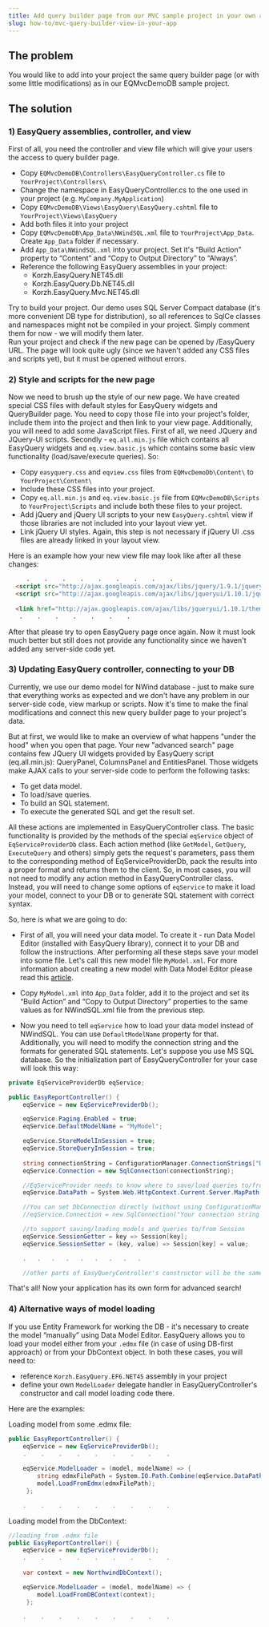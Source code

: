 ```yaml
---
title: Add query builder page from our MVC sample project in your own app
slug: how-to/mvc-query-builder-view-in-your-app
---
```



## The problem

You would like to add into your project the same query builder page (or with some little modifications) as in our EQMvcDemoDB sample project.

## The solution

### 1) EasyQuery assemblies, controller, and view

First of all, you need the controller and view file which will give your users the access to query builder page.

* Copy `EQMvcDemoDB\Controllers\EasyQueryController.cs` file to `YourProject\Controllers\`
* Change the namespace in EasyQueryController.cs to the one used in your project (e.g. `MyCompany.MyApplication`)
* Copy `EQMvcDemoDB\Views\EasyQuery\EasyQuery.cshtml` file to `YourProject\Views\EasyQuery`
* Add both files it into your project 
* Copy `EQMvcDemoDB\App_Data\NWindSQL.xml` file to `YourProject\App_Data`. Create `App_Data` folder if necessary.
* Add `App_Data\NWindSQL.xml` into your project. Set it's “Build Action” property to “Content” and “Copy to Output Directory” to “Always”.
* Reference the following EasyQuery assemblies in your project:
   * Korzh.EasyQuery.NET45.dll
   * Korzh.EasyQuery.Db.NET45.dll
   * Korzh.EasyQuery.Mvc.NET45.dll

Try to build your project. Our demo uses SQL Server Compact database (it's more convenient DB type for distribution), so all references to SqlCe classes and namespaces might not be compiled in your project. Simply comment them for now - we will modify them later.   
Run your project and check if the new page can be opened by /EasyQuery URL. The page will look quite ugly (since we haven't added any CSS files and scripts yet), but it must be opened without errors.

### 2) Style and scripts for the new page

Now we need to brush up the style of our new page. We have created special CSS files with default styles for EasyQuery widgets and QueryBuilder page. You need to copy those file into your project's folder, include them into the project and then link to your view page. Additionally, you will need to add some JavaScript files. First of all, we need JQuery and JQuery-UI scripts. Secondly - `eq.all.min.js` file which contains all EasyQuery widgets and `eq.view.basic.js` which contains some basic view functionality (load/save/execute queries). 
So:

* Copy `easyquery.css` and `eqview.css` files from `EQMvcDemoDb\Content\` to `YourProject\Content\`
* Include these CSS files into your project.
* Copy `eq.all.min.js` and `eq.view.basic.js` file from `EQMvcDemoDB\Scripts` to `YourProject\Scripts` and include both these files to your project.
* Add jQuery and jQuery UI scripts to your new `EasyQuery.cshtml` view if those libraries are not included into your layout view yet.
* Link jQuery UI styles. Again, this step is not necessary if jQuery UI .css files are already linked in your layout view.

Here is an example how your new view file may look like after all these changes:

```html
     .    .    .    .    .    .    .    .    .
  <script src="http://ajax.googleapis.com/ajax/libs/jquery/1.9.1/jquery.min.js"></script>
  <script src="http://ajax.googleapis.com/ajax/libs/jqueryui/1.10.1/jquery-ui.min.js"></script>
 
  <link href="http://ajax.googleapis.com/ajax/libs/jqueryui/1.10.1/themes/base/minified/jquery-ui.min.css" rel="stylesheet" type="text/css" />
   .    .    .    .    .    .    .
```
After that please try to open EasyQuery page once again. Now it must look much better but still does not provide any functionality since we haven't added any server-side code yet.

### 3) Updating EasyQuery controller, connecting to your DB
Currently, we use our demo model for NWind database - just to make sure that everything works as expected and we don't have any problem in our server-side code, view markup or scripts. Now it's time to make the final modifications and connect this new query builder page to your project's data.

But at first, we would like to make an overview of what happens "under the hood" when you open that page.
Your new "advanced search" page contains few JQuery UI widgets provided by EasyQuery script (eq.all.min.js): QueryPanel, ColumnsPanel and EntitiesPanel. Those widgets make AJAX calls to your server-side code to perform the following tasks:

* To get data model.
* To load/save queries.
* To build an SQL statement.
* To execute the generated SQL and get the result set.

All these actions are implemented in EasyQueryController class. The basic functionality is provided by the methods of the special `eqService` object of `EqServiceProviderDb` class. Each action method (like `GetModel`, `GetQuery`, `ExecuteQuery` and others) simply gets the request's parameters, pass them to the corresponding method of EqServiceProviderDb, pack the results into a proper format and returns them to the client.
So, in most cases, you will not need to modify any action method in EasyQueryController class. Instead, you will need to change some options of `eqService` to make it load your model, connect to your DB or to generate SQL statement with correct syntax.

So, here is what we are going to do:

 * First of all, you will need your data model. To create it - run Data Model Editor (installed with EasyQuery library), connect it to your DB and follow the instructions. After performing all these steps save your model into some file. Let's call this new model file `MyModel.xml`. For more information about creating a new model with Data Model Editor please read this [article](/getting-started/new-data-model).

 * Copy `MyModel.xml` into `App_Data` folder, add it to the project and set its “Build Action” and “Copy to Output Directory” properties to the same values as for NWindSQL.xml file from the previous step.

* Now you need to tell `eqService` how to load your data model instead of NWindSQL. You can use `DefaultModelName` property for that. Additionally, you will need to modify the connection string and the formats for generated SQL statements. Let's suppose you use MS SQL database. So the initialization part of EasyQueryController for your case will look this way:

```c#
private EqServiceProviderDb eqService;

public EasyReportController() {
    eqService = new EqServiceProviderDb();

    eqService.Paging.Enabled = true;
    eqService.DefaultModelName = "MyModel";

    eqService.StoreModelInSession = true;
    eqService.StoreQueryInSession = true;
            
    string connectionString = ConfigurationManager.ConnectionStrings["Default"].ConnectionString;
    eqService.Connection = new SqlConnection(connectionString);

    //EqServiceProvider needs to know where to save/load queries to/from
    eqService.DataPath = System.Web.HttpContext.Current.Server.MapPath("~/App_Data");   

    //You can set DbConnection directly (without using ConfigurationManager)
    //eqService.Connection = new SqlConnection("Your connection string goes here");

    //to support saving/loading models and queries to/from Session 
    eqService.SessionGetter = key => Session[key];
    eqService.SessionSetter = (key, value) => Session[key] = value;

    .   .   .   .   .   .   .   .   .

    //other parts of EasyQueryController's constructor will be the same as in original file
```

That's all! Now your application has its own form for advanced search!

### 4) Alternative ways of model loading
If you use Entity Framework for working the DB - it's  necessary to create the model “manually” using Data Model Editor. EasyQuery allows you to load your model either from your `.edmx` file (in case of using DB-first approach) or from your DbContext object.
In both these cases, you will need to:
 *  reference `Korzh.EasyQuery.EF6.NET45` assembly in your project 
 *  define your own `ModelLoader` delegate handler in EasyQueryController's constructor and call model loading code there.   

Here are the examples:

Loading model from some .edmx file: 
```c#
public EasyReportController() {
    eqService = new EqServiceProviderDb();
    .    .    .    .    .    .    .    .    .
    
    eqService.ModelLoader = (model, modelName) => {
        string edmxFilePath = System.IO.Path.Combine(eqService.DataPath, "MyModel.edmx");
        model.LoadFromEdmx(edmxFilePath);   
     }; 

    .    .    .    .    .    .    .    .    .

```

Loading model from the DbContext: 
```c#
//loading from .edmx file
public EasyReportController() {
    eqService = new EqServiceProviderDb();
    .    .    .    .    .    .    .    .    .
    
    var context = new NorthwindDbContext();

    eqService.ModelLoader = (model, modelName) => {
        model.LoadFromDBContext(context);   
     }; 

    .    .    .    .    .    .    .    .    .

```